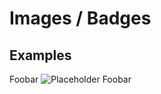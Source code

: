 # Images / Badges

## Examples

Foobar
![Placeholder](
https://img.shields.io/badge/mylabel-mymessage-orange?style=flat&logo=appveyor&logoColor=e5306c&labelColor=000066&color=2dc6d6) Foobar


